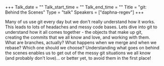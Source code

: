 +++
Talk_date = ""
Talk_start_time = ""
Talk_end_time = ""
Title = "git: Behind the Scenes"
Type = "talk"
Speakers = ["daphna-regev"]
+++

Many of us use git every day but we don't really understand how it works. This leads to lots of headaches and messy code bases. Lets dive into git to understand how it all comes together - the objects that make up git, creating the commits that we all know and love, and working with them. What are branches, actually? What happens when we merge and when we rebase? Which one should we choose? Understanding what goes on behind the scenes enables us to get out of the messy git situations we all know (and probably don't love)... or better yet, to avoid them in the first place!

